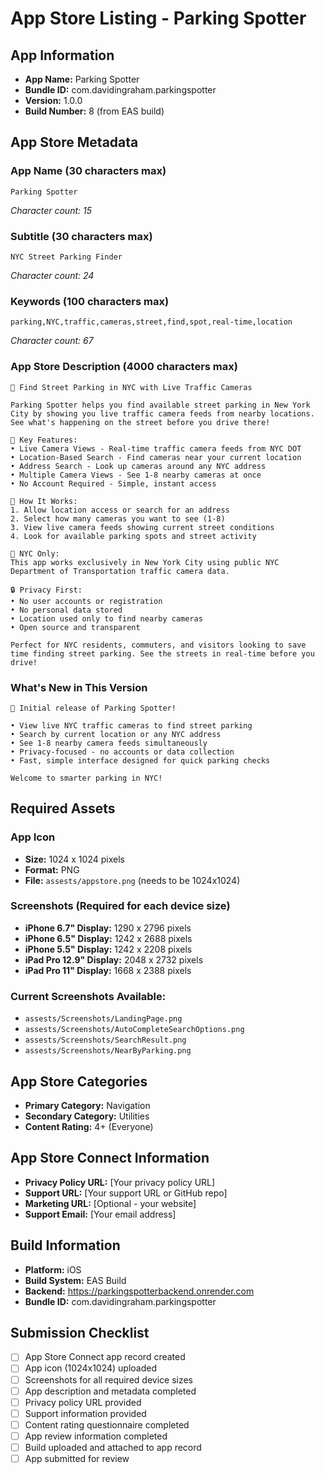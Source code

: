 # App Store Listing - Parking Spotter

## App Information
- **App Name:** Parking Spotter
- **Bundle ID:** com.davidingraham.parkingspotter
- **Version:** 1.0.0
- **Build Number:** 8 (from EAS build)

## App Store Metadata

### App Name (30 characters max)
```
Parking Spotter
```
*Character count: 15*

### Subtitle (30 characters max)
```
NYC Street Parking Finder
```
*Character count: 24*

### Keywords (100 characters max)
```
parking,NYC,traffic,cameras,street,find,spot,real-time,location
```
*Character count: 67*

### App Store Description (4000 characters max)
```
🚗 Find Street Parking in NYC with Live Traffic Cameras

Parking Spotter helps you find available street parking in New York City by showing you live traffic camera feeds from nearby locations. See what's happening on the street before you drive there!

🎯 Key Features:
• Live Camera Views - Real-time traffic camera feeds from NYC DOT
• Location-Based Search - Find cameras near your current location
• Address Search - Look up cameras around any NYC address
• Multiple Camera Views - See 1-8 nearby cameras at once
• No Account Required - Simple, instant access

📍 How It Works:
1. Allow location access or search for an address
2. Select how many cameras you want to see (1-8)
3. View live camera feeds showing current street conditions
4. Look for available parking spots and street activity

🗽 NYC Only:
This app works exclusively in New York City using public NYC Department of Transportation traffic camera data.

🔒 Privacy First:
• No user accounts or registration
• No personal data stored
• Location used only to find nearby cameras
• Open source and transparent

Perfect for NYC residents, commuters, and visitors looking to save time finding street parking. See the streets in real-time before you drive!
```

### What's New in This Version
```
🎉 Initial release of Parking Spotter!

• View live NYC traffic cameras to find street parking
• Search by current location or any NYC address
• See 1-8 nearby camera feeds simultaneously
• Privacy-focused - no accounts or data collection
• Fast, simple interface designed for quick parking checks

Welcome to smarter parking in NYC!
```

## Required Assets

### App Icon
- **Size:** 1024 x 1024 pixels
- **Format:** PNG
- **File:** `assests/appstore.png` (needs to be 1024x1024)

### Screenshots (Required for each device size)
- **iPhone 6.7" Display:** 1290 x 2796 pixels
- **iPhone 6.5" Display:** 1242 x 2688 pixels
- **iPhone 5.5" Display:** 1242 x 2208 pixels
- **iPad Pro 12.9" Display:** 2048 x 2732 pixels
- **iPad Pro 11" Display:** 1668 x 2388 pixels

### Current Screenshots Available:
- `assests/Screenshots/LandingPage.png`
- `assests/Screenshots/AutoCompleteSearchOptions.png`
- `assests/Screenshots/SearchResult.png`
- `assests/Screenshots/NearByParking.png`

## App Store Categories
- **Primary Category:** Navigation
- **Secondary Category:** Utilities
- **Content Rating:** 4+ (Everyone)

## App Store Connect Information
- **Privacy Policy URL:** [Your privacy policy URL]
- **Support URL:** [Your support URL or GitHub repo]
- **Marketing URL:** [Optional - your website]
- **Support Email:** [Your email address]

## Build Information
- **Platform:** iOS
- **Build System:** EAS Build
- **Backend:** https://parkingspotterbackend.onrender.com
- **Bundle ID:** com.davidingraham.parkingspotter

## Submission Checklist
- [ ] App Store Connect app record created
- [ ] App icon (1024x1024) uploaded
- [ ] Screenshots for all required device sizes
- [ ] App description and metadata completed
- [ ] Privacy policy URL provided
- [ ] Support information provided
- [ ] Content rating questionnaire completed
- [ ] App review information completed
- [ ] Build uploaded and attached to app record
- [ ] App submitted for review 